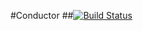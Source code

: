 #Conductor
##[![Build Status](https://travis-ci.org/wbrefvem/conductor.svg?branch=master)](https://travis-ci.org/wbrefvem/conductor)
